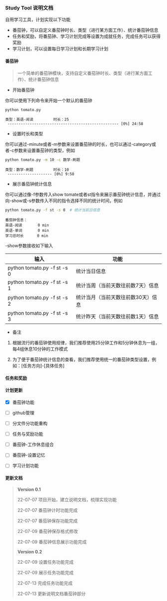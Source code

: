 ### Study Tool 说明文档

自用学习工具，计划实现以下功能

- 番茄钟，可以自定义番茄钟时长、类型（进行某方面工作）、统计番茄钟信息
- 任务和奖励，将番茄钟、学习计划完成等设置为成就任务，完成任务可以获得奖励
- 学习计划，可以设置每日学习计划和长期学习计划

#### 番茄钟

> 一个简单的番茄钟模块，支持自定义番茄钟时长、类型（进行某方面工作）、统计番茄钟信息

- 开始番茄钟

你可以使用下列命令来开始一个默认的番茄钟

```sh
python tomato.py
```

```
类型：英语-阅读         时长：25
 -------------------------------------------------- [0%] 24:58
```

- 设置时长和类型

你可以通过-minute或者-m参数来设置番茄钟的时长，也可以通过-category或者-c参数来设置番茄钟的类型，例如

```sh
python tomato.py -m 10 -c 数学-刷题
```

```
类型：数学-刷题         时长：10
 -------------------- [0%] 9:58
```

- 展示番茄钟统计信息

你可以通过像-f参数传入show tomate或者st指令来展示番茄钟统计信息，并通过向-show或-s参数传入不同的指令选择不同的统计时间，例如

```sh
python tomato.py -f st -s 0  # 统计当前日信息  
```

```
番茄钟信息：
英语-阅读       0 min
英语-单词       0 min
学习总时长      0 min
```

-show参数接收如下输入

| 输入                        | 功能                               |
| --------------------------- | ---------------------------------- |
| python tomato.py -f st -s 0 | 统计当日信息                       |
| python tomato.py -f st -s 1 | 统计当周（当前天数往前数7天）信息  |
| python tomato.py -f st -s 2 | 统计当月（当前天数往前数30天）信息 |
| python tomato.py -f st -s 3 | 统计昨天（当前天数往前数1天）信息  |

- 备注

1. 根据流行的番茄钟使用规律，我们推荐使用25分钟工作和5分钟休息为一组，每4组休息10分钟的工作模式

2. 为了便于番茄钟统计信息的查看，我们推荐使用统一的番茄钟类型设置，例如：[任务方向]-[具体任务]

#### 任务和奖励



#### 计划更新

- [x] 番茄钟功能
- [ ] github管理
- [ ] 分文件分功能重构
- [ ] 任务与奖励功能
- [ ] 番茄钟-工作休息组合
- [ ] 番茄钟-设置记忆
- [ ] 学习计划功能



#### 更新文档

> **Version 0.1**
>
> 22-07-07 项目开始，建立说明文档，梳理实现功能
>
> 22-07-07 番茄钟计时功能完成
>
> 22-07-07 番茄钟保存功能完成
>
> 22-07-09 番茄钟保存格式修改
>
> 22-07-09 番茄钟信息展示功能完成
>
> **Version 0.2** 
>
> 22-07-09 设置任务功能完成
>
> 22-07-09 展示任务功能完成
>
> 22-07-13 完成任务功能完成
>
> 22-07-13 更新说明文档番茄钟部分

